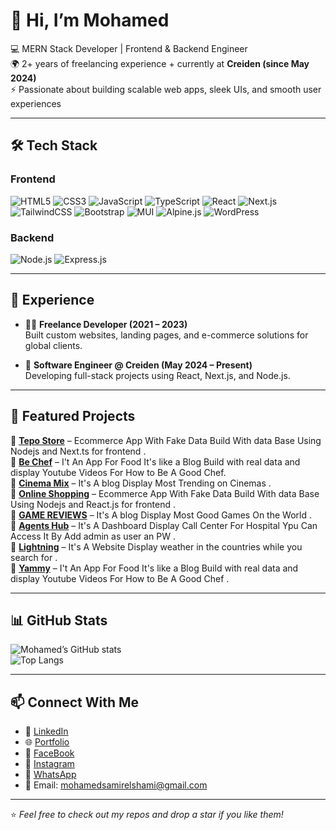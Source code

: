 # 👋 Hi, I’m Mohamed  

💻 MERN Stack Developer | Frontend & Backend Engineer  
🌍 2+ years of freelancing experience + currently at **Creiden (since May 2024)**  
⚡ Passionate about building scalable web apps, sleek UIs, and smooth user experiences  

---

## 🛠 Tech Stack  

### Frontend  
![HTML5](https://img.shields.io/badge/HTML5-E34F26?style=for-the-badge&logo=html5&logoColor=fff)
![CSS3](https://img.shields.io/badge/CSS3-1572B6?style=for-the-badge&logo=css3&logoColor=fff)
![JavaScript](https://img.shields.io/badge/JavaScript-F7DF1E?style=for-the-badge&logo=javascript&logoColor=000)
![TypeScript](https://img.shields.io/badge/TypeScript-3178C6?style=for-the-badge&logo=typescript&logoColor=fff)
![React](https://img.shields.io/badge/React-61DAFB?style=for-the-badge&logo=react&logoColor=000)
![Next.js](https://img.shields.io/badge/Next.js-000000?style=for-the-badge&logo=nextdotjs&logoColor=fff)
![TailwindCSS](https://img.shields.io/badge/TailwindCSS-38B2AC?style=for-the-badge&logo=tailwindcss&logoColor=fff)
![Bootstrap](https://img.shields.io/badge/Bootstrap-7952B3?style=for-the-badge&logo=bootstrap&logoColor=fff)
![MUI](https://img.shields.io/badge/MUI-007FFF?style=for-the-badge&logo=mui&logoColor=fff)
![Alpine.js](https://img.shields.io/badge/Alpine.js-8BC0D0?style=for-the-badge&logo=alpine.js&logoColor=000)
![WordPress](https://img.shields.io/badge/WordPress-21759B?style=for-the-badge&logo=wordpress&logoColor=fff)

### Backend  
![Node.js](https://img.shields.io/badge/Node.js-339933?style=for-the-badge&logo=nodedotjs&logoColor=fff)
![Express.js](https://img.shields.io/badge/Express.js-000000?style=for-the-badge&logo=express&logoColor=fff)

---

## 💼 Experience  

- 🧑‍💻 **Freelance Developer (2021 – 2023)**  
  Built custom websites, landing pages, and e-commerce solutions for global clients.  

- 🏢 **Software Engineer @ Creiden (May 2024 – Present)**  
  Developing full-stack projects using React, Next.js, and Node.js.  

---

## 🚀 Featured Projects  

🔹 [**Tepo Store**](https://tepo-beta.vercel.app/) – Ecommerce App With Fake Data Build With data Base Using Nodejs and Next.ts for frontend .                
🔹 [**Be Chef**](https://b-chef.vercel.app/) – I't An App For Food It's like a Blog Build with real data and display Youtube Videos For How to Be A Good Chef.  
🔹 [**Cinema Mix**](https://cinema-mix-ashy.vercel.app/) – It's A blog Display Most Trending on Cinemas .  
🔹 [**Online Shopping**](https://online-shopping-eta-seven.vercel.app/) – Ecommerce App With Fake Data Build With data Base Using Nodejs and React.js for frontend .  
🔹 [**GAME REVIEWS**](https://game-reviews-chi-seven.vercel.app/) – It's A blog Display Most Good Games On the World .  
🔹 [**Agents Hub**](https://agent-hub-4my6.vercel.app) – It's A Dashboard Display Call Center For Hospital Ypu Can Access It By Add admin as user an PW .  
🔹 [**Lightning**](https://lightning-topaz.vercel.app/) – It's A Website Display weather in the countries while you search for  .  
🔹 [**Yammy**](https://yammy-six.vercel.app/) – I't An App For Food It's like a Blog Build with real data and display Youtube Videos For How to Be A Good Chef  .  

 
---

## 📊 GitHub Stats  

![Mohamed’s GitHub stats](https://github-readme-stats.vercel.app/api?username=mohamed-elshami&show_icons=false&theme=radical)  
![Top Langs](https://github-readme-stats.vercel.app/api/top-langs/?username=mohamed-elshami&theme=radical)  

---

## 📫 Connect With Me  

- 💼 [LinkedIn](https://www.linkedin.com/in/mohamedsamirelshami/)  
- 🌐 [Portfolio](https://mohamed-elshami.vercel.app/)  
- 💼 [FaceBook](https://www.facebook.com/mohamed.samir.793098/)  
- 💼 [Instagram](https://www.instagram.com/mohamed_samir_elshami/)  
- 💼 [WhatsApp](https://wa.me/+201280025507)  
- 📧 Email: mohamedsamirelshami@gmail.com  

---
⭐️ *Feel free to check out my repos and drop a star if you like them!*  
